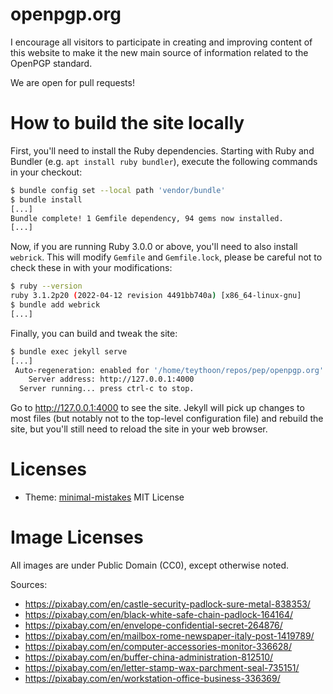 # openpgp.org

I encourage all visitors to participate in creating and improving content of this website to make it the new main source of information related to the OpenPGP standard.

We are open for pull requests!

# How to build the site locally

First, you'll need to install the Ruby dependencies.  Starting with
Ruby and Bundler (e.g. `apt install ruby bundler`), execute the
following commands in your checkout:

```sh
$ bundle config set --local path 'vendor/bundle'
$ bundle install
[...]
Bundle complete! 1 Gemfile dependency, 94 gems now installed.
[...]
```

Now, if you are running Ruby 3.0.0 or above, you'll need to also
install `webrick`.  This will modify `Gemfile` and `Gemfile.lock`,
please be careful not to check these in with your modifications:

```sh
$ ruby --version
ruby 3.1.2p20 (2022-04-12 revision 4491bb740a) [x86_64-linux-gnu]
$ bundle add webrick
[...]
```

Finally, you can build and tweak the site:

```sh
$ bundle exec jekyll serve
[...]
 Auto-regeneration: enabled for '/home/teythoon/repos/pep/openpgp.org'
    Server address: http://127.0.0.1:4000
  Server running... press ctrl-c to stop.
```

Go to http://127.0.0.1:4000 to see the site.  Jekyll will pick up
changes to most files (but notably not to the top-level configuration
file) and rebuild the site, but you'll still need to reload the site
in your web browser.

# Licenses
* Theme: [minimal-mistakes](https://github.com/mmistakes/minimal-mistakes) MIT License

# Image Licenses
All images are under Public Domain (CC0), except otherwise noted.

Sources:
* https://pixabay.com/en/castle-security-padlock-sure-metal-838353/
* https://pixabay.com/en/black-white-safe-chain-padlock-164164/
* https://pixabay.com/en/envelope-confidential-secret-264876/
* https://pixabay.com/en/mailbox-rome-newspaper-italy-post-1419789/
* https://pixabay.com/en/computer-accessories-monitor-336628/
* https://pixabay.com/en/buffer-china-administration-812510/
* https://pixabay.com/en/letter-stamp-wax-parchment-seal-735151/
* https://pixabay.com/en/workstation-office-business-336369/